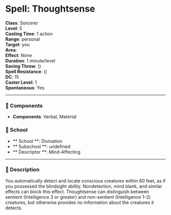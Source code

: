 
# Spell: Thoughtsense
**Class**: Sorcerer  
**Level**: 5  
**Casting Time**: 1 action  
**Range**: personal  
**Target**: you  
**Area**:   
**Effect**: _None_  
**Duration**: 1 minute/level  
**Saving Throw**:  ()  
**Spell Resistance**:  ()  
**DC**: 15  
**Caster Level**: 1  
**Spontaneous**: Yes

---

### 🔮 Components
- **Components**: Verbal, Material

### 🏫 School
- ** School **: Divination
- ** Subschool **: undefined
- ** Descriptor **: Mind-Affecting
---

### 📜 Description
You automatically detect and locate conscious creatures within 60 feet, as if you possessed the blindsight ability. Nondetection, mind blank, and similar effects can block this effect. Thoughtsense can distinguish between sentient (Intelligence 3 or greater) and non-sentient (Intelligence 1–2) creatures, but otherwise provides no information about the creatures it detects.
